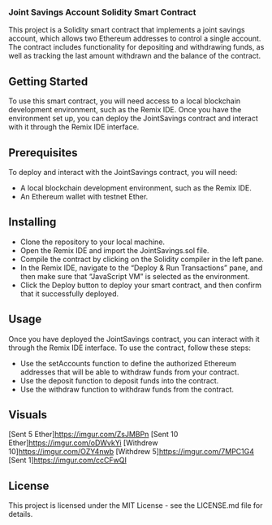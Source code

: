 ### Joint Savings Account Solidity Smart Contract
This project is a Solidity smart contract that implements a joint savings account, which allows two Ethereum addresses to control a single account. The contract includes functionality for depositing and withdrawing funds, as well as tracking the last amount withdrawn and the balance of the contract.

## Getting Started
To use this smart contract, you will need access to a local blockchain development environment, such as the Remix IDE. Once you have the environment set up, you can deploy the JointSavings contract and interact with it through the Remix IDE interface.

## Prerequisites
To deploy and interact with the JointSavings contract, you will need:

* A local blockchain development environment, such as the Remix IDE.
* An Ethereum wallet with testnet Ether.

## Installing
* Clone the repository to your local machine.
* Open the Remix IDE and import the JointSavings.sol file.
* Compile the contract by clicking on the Solidity compiler in the left pane.
* In the Remix IDE, navigate to the “Deploy & Run Transactions” pane, and then make sure that “JavaScript VM” is selected as the environment.
* Click the Deploy button to deploy your smart contract, and then confirm that it successfully deployed.

## Usage
Once you have deployed the JointSavings contract, you can interact with it through the Remix IDE interface. To use the contract, follow these steps:

* Use the setAccounts function to define the authorized Ethereum addresses that will be able to withdraw funds from your contract.
* Use the deposit function to deposit funds into the contract.
* Use the withdraw function to withdraw funds from the contract.

## Visuals
[Sent 5 Ether]https://imgur.com/ZsJMBPn
[Sent 10 Ether]https://imgur.com/oDWvkYi
[Withdrew 10]https://imgur.com/OZY4nwb
[Withdrew 5]https://imgur.com/7MPC1G4
[Sent 1]https://imgur.com/ccCFwQI
## License
This project is licensed under the MIT License - see the LICENSE.md file for details.
